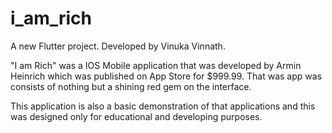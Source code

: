 # i_am_rich

A new Flutter project.
Developed by Vinuka Vinnath.

"I am Rich" was a IOS Mobile application that was developed by Armin Heinrich which was published on App Store for $999.99.
That was app was consists of nothing but a shining red gem on the interface.

This application is also a basic demonstration of that applications and this was designed only for educational and developing purposes.

